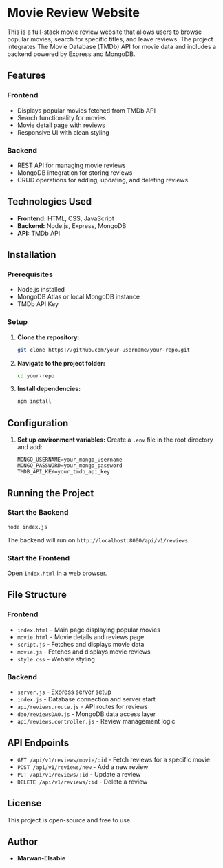 # Movie Review Website

This is a full-stack movie review website that allows users to browse popular movies, search for specific titles, and leave reviews. The project integrates The Movie Database (TMDb) API for movie data and includes a backend powered by Express and MongoDB.

## Features

### Frontend

- Displays popular movies fetched from TMDb API
- Search functionality for movies
- Movie detail page with reviews
- Responsive UI with clean styling

### Backend

- REST API for managing movie reviews
- MongoDB integration for storing reviews
- CRUD operations for adding, updating, and deleting reviews

## Technologies Used

- **Frontend:** HTML, CSS, JavaScript
- **Backend:** Node.js, Express, MongoDB
- **API:** TMDb API

## Installation

### Prerequisites

- Node.js installed
- MongoDB Atlas or local MongoDB instance
- TMDb API Key

### Setup

1. **Clone the repository:**
   ```sh
   git clone https://github.com/your-username/your-repo.git
   ```
2. **Navigate to the project folder:**
   ```sh
   cd your-repo
   ```
3. **Install dependencies:**
   ```sh
   npm install
   ```

## Configuration

1. **Set up environment variables:** Create a `.env` file in the root directory and add:
   ```env
   MONGO_USERNAME=your_mongo_username
   MONGO_PASSWORD=your_mongo_password
   TMDB_API_KEY=your_tmdb_api_key
   ```

## Running the Project

### Start the Backend

```sh
node index.js
```

The backend will run on `http://localhost:8000/api/v1/reviews`.

### Start the Frontend

Open `index.html` in a web browser.

## File Structure

### Frontend

- `index.html` - Main page displaying popular movies
- `movie.html` - Movie details and reviews page
- `script.js` - Fetches and displays movie data
- `movie.js` - Fetches and displays movie reviews
- `style.css` - Website styling

### Backend

- `server.js` - Express server setup
- `index.js` - Database connection and server start
- `api/reviews.route.js` - API routes for reviews
- `dao/reviewsDAO.js` - MongoDB data access layer
- `api/reviews.controller.js` - Review management logic

## API Endpoints

- `GET /api/v1/reviews/movie/:id` - Fetch reviews for a specific movie
- `POST /api/v1/reviews/new` - Add a new review
- `PUT /api/v1/reviews/:id` - Update a review
- `DELETE /api/v1/reviews/:id` - Delete a review

## License

This project is open-source and free to use.

## Author

- **Marwan-Elsabie** 

